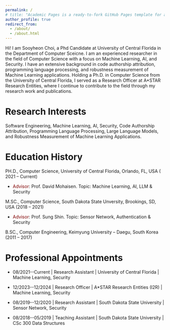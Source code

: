 ```yaml
---
permalink: /
# title: "Academic Pages is a ready-to-fork GitHub Pages template for academic personal websites"
author_profile: true
redirect_from: 
  - /about/
  - /about.html
---
```


Hi! I am Sooyheon Choi, a Phd Candidate at University of Central Florida in the Department of Computer Sceicne.
I am an experienced researcher in the field of Computer Science with a focus on Machine Learning, AI, and Security. I have an extensive background in code authorship attribution, programming language processing, and robustness measurement of Machine Learning applications. Holding a Ph.D. in Computer Science from the University of Central Florida, I served as a Research Officer at A*STAR Research Entities, where I continue to contribute to the field through my research work and publications.

Research Interests
======
Software Engineering, Machine Learning, AI, Security, Code Authorship Attribution, Programming Language Processing, Large Language Models, and Robustness Measurement of Machine Learning Applications. 


Education History
======
PH.D., Computer Science, University of Central Florida, Orlando, FL, USA ( 2021 – Current) 
* <span style="color:maroon"> Advisor</span>: Prof. David Mohaisen. Topic: Machine Learning, AI, LLM & Security


M.SC., Computer Science, South Dakota State Unversity, Brookings, SD, USA (2018 – 2021) 
* <span style="color:maroon">Advisor</span>: Prof. Sung Shin. Topic: Sensor Network, Authentication & Security


B.SC., Computer Engineering, Keimyung University – Daegu, South Korea (2011 – 2017)



Professional Appointments
======
* <span style="color:maroon"> </span> 08/2021--Current | Research Assistant | University of Central Florida | Machine Learning, Security 

* <span style="color:maroon"> </span> 12/2023--12/2024 | Research Officer | A*STAR Research Entities (I2R) | Machine Learning, Security 

* <span style="color:maroon"> </span> 08/2019--12/2020 | Research Assistant | South Dakota State University | Sensor Network, Security 

* <span style="color:maroon"> </span> 08/2018--05/2019 | Teaching Assistant | South Dakota State University | CSc 300 Data Structures 